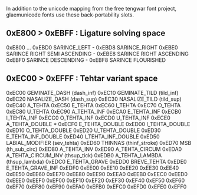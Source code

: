 In addition to the unicode mapping from the free tengwar font project, glaemunicode fonts use these back-portability slots.


0xE800 > 0xEBFF : Ligature solving space
----------------------------------------
0xE800
...
0xEBD0 SARINCE_LEFT                   - 0xEBD8 SARINCE_RIGHT
0xEBE0 SARINCE RIGHT SEMI ASCENDING   - 0xEBE8 SARINCE RIGHT ASCENDING
0xEBF0 SARINCE DESCENDING             - 0xEBF8 SARINCE FLOURISHED


0xEC00 > 0xEFFF : Tehtar variant space
--------------------------------------
0xEC00 GEMINATE_DASH (dash_inf)
0xEC10 GEMINATE_TILD (tild_inf)
0xEC20 NASALIZE_DASH (dash_sup)
0xEC30 NASALIZE_TILD (tild_sup)
0xEC40 A_TEHTA
0xEC50 E_TEHTA
0xEC60 I_TEHTA
0xEC70 O_TEHTA
0xEC80 U_TEHTA
0xEC90 A_TEHTA_INF
0xECA0 E_TEHTA_INF
0xECB0 I_TEHTA_INF
0xECC0 O_TEHTA_INF
0xECD0 U_TEHTA_INF
0xECE0 A_TEHTA_DOUBLE *
0xECF0 E_TEHTA_DOUBLE
0xED00 I_TEHTA_DOUBLE
0xED10 O_TEHTA_DOUBLE
0xED20 U_TEHTA_DOUBLE
0xED30 E_TEHTA_INF_DOUBLE
0xED40 I_TEHTA_INF_DOUBLE
0xED50 LABIAL_MODIFIER (sev_tehta)
0xED60 THINNAS (thinf_stroke)
0xED70 MSB (th_sub_circ)
0xED80 A_TEHTA_INV
0xED90 A_TEHTA_CIRCUM
0xEDA0 A_TEHTA_CIRCUM_INV (thsup_tick)
0xEDB0 A_TEHTA_LAMBDA (thsup_lambda)
0xEDC0 E_TEHTA_GRAVE
0xEDD0 BREVE_TEHTA
0xEDE0 E_TEHTA_GRAVE_INF
0xEDF0
0xEE00
0xEE10
0xEE20
0xEE30
0xEE40
0xEE50
0xEE60
0xEE70
0xEE80
0xEE90
0xEEA0
0xEEB0
0xEEC0
0xEED0
0xEEE0
0xEEF0
0xEF00
0xEF10
0xEF20
0xEF30
0xEF40
0xEF50
0xEF60
0xEF70
0xEF80
0xEF90
0xEFA0
0xEFB0
0xEFC0
0xEFD0
0xEFE0
0xEFF0